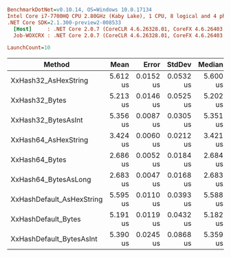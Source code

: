 ``` ini

BenchmarkDotNet=v0.10.14, OS=Windows 10.0.17134
Intel Core i7-7700HQ CPU 2.80GHz (Kaby Lake), 1 CPU, 8 logical and 4 physical cores
.NET Core SDK=2.1.300-preview2-008533
  [Host]     : .NET Core 2.0.7 (CoreCLR 4.6.26328.01, CoreFX 4.6.26403.03), 64bit RyuJIT
  Job-WOXCRX : .NET Core 2.0.7 (CoreCLR 4.6.26328.01, CoreFX 4.6.26403.03), 64bit RyuJIT

LaunchCount=10  

```
|                    Method |     Mean |     Error |    StdDev |   Median | Rank |
|-------------------------- |---------:|----------:|----------:|---------:|-----:|
|      XxHash32_AsHexString | 5.612 us | 0.0152 us | 0.0532 us | 5.600 us |    8 |
|            XxHash32_Bytes | 5.213 us | 0.0146 us | 0.0525 us | 5.202 us |    4 |
|       XxHash32_BytesAsInt | 5.356 us | 0.0087 us | 0.0305 us | 5.351 us |    5 |
|      XxHash64_AsHexString | 3.424 us | 0.0060 us | 0.0212 us | 3.421 us |    2 |
|            XxHash64_Bytes | 2.686 us | 0.0052 us | 0.0184 us | 2.684 us |    1 |
|      XxHash64_BytesAsLong | 2.683 us | 0.0047 us | 0.0168 us | 2.683 us |    1 |
| XxHashDefault_AsHexString | 5.595 us | 0.0110 us | 0.0393 us | 5.588 us |    7 |
|       XxHashDefault_Bytes | 5.191 us | 0.0119 us | 0.0432 us | 5.182 us |    3 |
|  XxHashDefault_BytesAsInt | 5.390 us | 0.0245 us | 0.0868 us | 5.359 us |    6 |
